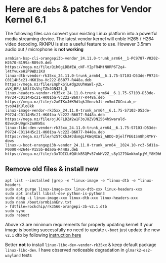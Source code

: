 # Here are `debs` & patches for Vendor Kernel 6.1
The following files can convert your existing Linux platform into a powerful media streaming device. The latest vendor kernel will enble H265 / H264 video decoding. RKNPU is also a useful feature to use. However 3.5mm audio out / microphone is **not working**

```
armbian-bsp-cli-orangepi3b-vendor_24.11.0-trunk_arm64__1-PC9787-V0202-H2670-B199a-R89c9.deb
https://mega.nz/file/Qih0gLDB#EW_cNF-YIpFR4MtNHRP6T2q4-l4tYvuxeHiP9WDziKU
linux-dtb-vendor-rk35xx_24.11.0-trunk_arm64__6.1.75-S7103-D53de-P9724-C0114H5c21-HK01ba-Vc222-B6077-R448a.deb
https://mega.nz/file/EmphkSjL#dg2UUhWaWl-yZL-aVXjBFU_k83fXsVhjTZk4GN42l_Q
linux-headers-vendor-rk35xx_24.11.0-trunk_arm64__6.1.75-S7103-D53de-P9724-C0114H5c21-HK01ba-Vc222-B6077-R448a.deb
https://mega.nz/file/c2xGTKxJ#K9dlqkJVnnzhJt-en5mtZUCniah_e-tvo941KUlo8kk
linux-image-vendor-rk35xx_24.11.0-trunk_arm64__6.1.75-S7103-D53de-P9724-C0114H5c21-HK01ba-Vc222-B6077-R448a.deb
https://mega.nz/file/ojJGFLDZ#2w1F3oJUZVDNI564hSwarald-02wvzHU9gnk2nAKWSs
linux-libc-dev-vendor-rk35xx_24.11.0-trunk_arm64__6.1.75-S7103-D53de-P9724-C0114H5c21-HK01ba-Vc222-B6077-R448a.deb
https://mega.nz/file/hz5TCKhJ#JdxmgLFKWqNIWi_ABDQ-DjelfPEG1Sm8hpRYHY-dows
linux-u-boot-orangepi3b-vendor_24.11.0-trunk_arm64__2024.10-rc3-Sd11a-P0000-H264e-V155b-Bda0a-R448a.deb
https://mega.nz/file/c3xTDICL#QUtkBSQPv57mkHV2Z_s8y1279AmkkmlpjW_Y8K9hKTk
```

## Remove old files & install new
```
apt list --installed |grep -e ^linux-image -e ^linux-dtb -e ^linux-headers
sudo apt purge linux-image-xxx linux-dtb-xxx linux-headers-xxx
sudo apt install libssl-dev python-is-python3
sudo dpkg -i linux-image-xxx linux-dtb-xxx linux-headers-xxx
sudo nano /boot/armbianEnv.txt
> fdtfile=rockchip/rk3566-orangepi-3b-v2.1.dtb
sudo sync
sudo reboot
```
Above x3 are minimum requirements for properly updating kernel If your image is booting successfully no need to update `u-boot` just update the new `v2.1` dtb by following [instruction here](https://github.com/defencedog/orangepi3b_v2.1/tree/main/files_tools/vendor_Kernel6.1/Overclocked_dtb#using-this-dtb) 

Better **not** to install `linux-libc-dev-vendor-rk35xx` & keep default package `linux-libc-dev`. I have observed noticeable degradation in `glmark2-es2-wayland` tests

